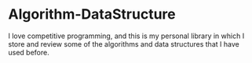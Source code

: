 # Algorithm-DataStructure
I love competitive programming, and this is my personal library in which 
I store and review some of the algorithms and data structures that I have 
used before.
